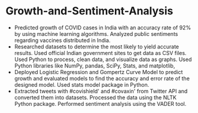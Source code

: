# Growth-and-Sentiment-Analysis

- Predicted growth of COVID cases in India with an accuracy rate of 92% by using machine learning algorithms. Analyzed
public sentiments regarding vaccines distributed in India.
- Researched datasets to determine the most likely to yield accurate results. Used official Indian government sites to get data as
CSV files. Used Python to process, clean data, and visualize data as graphs. Used Python libraries like NumPy, pandas, SciPy,
Stats, and matplotlib,
- Deployed Logistic Regression and Gompertz Curve Model to predict growth and evaluated models to find the accuracy and
error rate of the designed model. Used stats model package in Python.
- Extracted tweets with #covishield' and #covaxin' from Twitter API and converted them into datasets. Processed the data
using the NLTK Python package. Performed sentiment analysis using the VADER tool.
